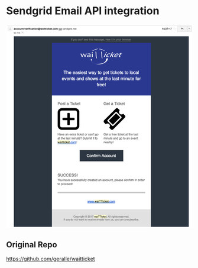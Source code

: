 # Sendgrid Email API integration

![Email confirmation screenshot](https://github.com/leodotng/sendgridproject/blob/master/public/images/email.png)



## Original Repo
https://github.com/geralle/waitticket

